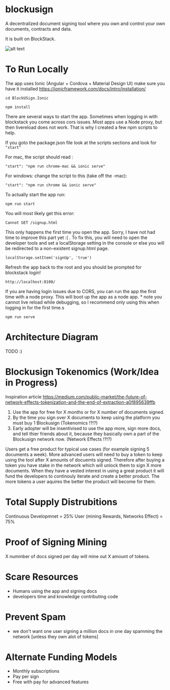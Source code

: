 # blockusign

A decentralized document signing tool where you own and control your own documents, contracts and data.

It is built on BlockStack.

![alt text](https://github.com/ntheile/blockusign/blob/master/blockusign.png?raw=true "Block-U-Sign")

# To Run Locally

The app uses Ionic (Angular + Cordova + Material Design UI) make sure you have it installed https://ionicframework.com/docs/intro/installation/ 

`cd BlockUSign.Ionic`

`npm install`

There are several ways to start the app.  Sometimes when logging in with blockstack you come across cors issues. Most apps use a Node proxy, but then livereload does not work. That is why I created a few npm scripts to help.


If you goto the package.json file look at the scripts sections and look for `"start"`

For mac, the script should read :

 `"start": "npm run chrome-mac && ionic serve"`

For windows: change the script to this (take off the -mac):

`"start": "npm run chrome && ionic serve"`

To actually start the app run:

`npm run start`

You will most likely get this error:

`Cannot GET /signup.html`

This only happens the first time you open the app. Sorry, I have not had time to improve this part yet :( . To fix this,  you will need to open the developer tools and set a localStorage setting in the console
or else you will be redirected to a non-existent signup.html page.

`localStorage.setItem('signUp', 'true')`

Refresh the app back to the root and you should be prompted for blockstack login!

`http://localhost:8100/`

If you are having login issues due to CORS, you can run the app the first time with a node proxy. This will boot up the app as a node app. * note you cannot live reload while debugging, so I recommend only using this when logging in for the first time.s

`npm run serve`



# Architecture Diagram

TODO :) 



Blockusign Tokenomics (Work/Idea in Progress)
====================

Inspiration article
https://medium.com/public-market/the-future-of-network-effects-tokenization-and-the-end-of-extraction-a0f895639ffb

1. Use the app for free for X months or for X number of documents signed.
2. By the time you sign over X documents to keep using the platform you must buy 1 Blockusign (Tokenomics !?!?)
3. Early adopter will be insentivised to use the app more, sign more docs, and tell thier friends about it, because they basically own a part of the Blockusign network now. (Network Effects !?!?) 

Users get a free product for typical use cases (for example signing 5 documents a week). More advanced users will need to buy a token to keep using the tool after X amounts of docuemts signed.  Therefore after buying a token you have stake in the network which will unlock them to sign X more documents. When they have a vested interest in using a great product it will fund the developers to continouly iterate and create a better product. The more tokens a user aquires the better the product will become for them.

Total Supply Distrubitions
==========================
Continuous Developmnet = 25%
User (mining Rewards, Networks Effect) = 75%


# Proof of Signing Mining
X nummber of docs signed per day will mine out X amount of tokens.

# Scare Resources
- Humans using the app and signing docs
- developers time and knowledge contributing code

# Prevent Spam
- we don't want one user signing a million docs in one day spamming the network [unless they own alot of tokens]

Alternate Funding Models
========================
- Monthly subscriptions
- Pay per sign
- Free with pay for advanced features
